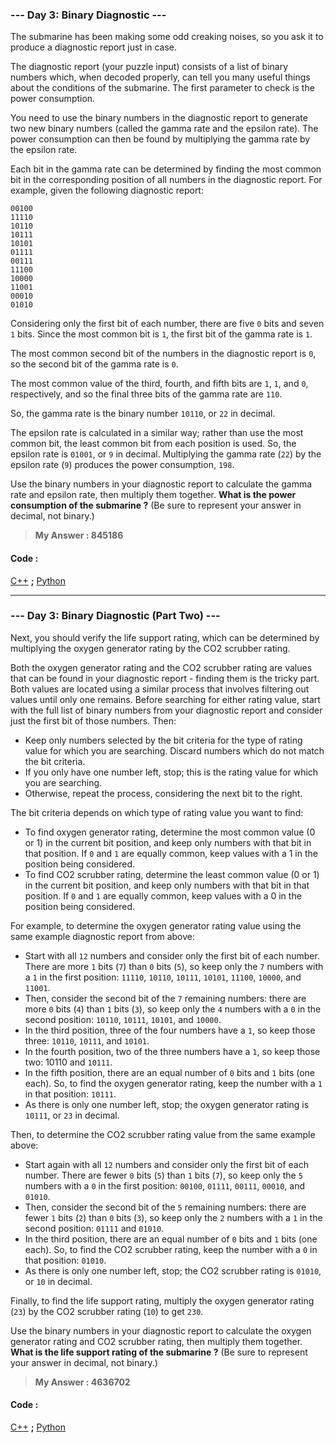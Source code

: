 
### **--- Day 3: Binary Diagnostic ---**
The submarine has been making some odd creaking noises, so you ask it to produce a diagnostic report just in case.

The diagnostic report (your puzzle input) consists of a list of binary numbers which, when decoded properly, can tell you many useful things about the conditions of the submarine. The first parameter to check is the power consumption.

You need to use the binary numbers in the diagnostic report to generate two new binary numbers (called the gamma rate and the epsilon rate). The power consumption can then be found by multiplying the gamma rate by the epsilon rate.

Each bit in the gamma rate can be determined by finding the most common bit in the corresponding position of all numbers in the diagnostic report. For example, given the following diagnostic report:
```
00100
11110
10110
10111
10101
01111
00111
11100
10000
11001
00010
01010
```
Considering only the first bit of each number, there are five ```0``` bits and seven ```1``` bits. Since the most common bit is ```1```, the first bit of the gamma rate is ```1```.

The most common second bit of the numbers in the diagnostic report is ```0```, so the second bit of the gamma rate is ```0```.

The most common value of the third, fourth, and fifth bits are ```1```, ```1```, and ```0```, respectively, and so the final three bits of the gamma rate are ```110```.

So, the gamma rate is the binary number ```10110```, or ```22``` in decimal.

The epsilon rate is calculated in a similar way; rather than use the most common bit, the least common bit from each position is used. So, the epsilon rate is ```01001```, or ```9``` in decimal. Multiplying the gamma rate (```22```) by the epsilon rate (```9```) produces the power consumption, ```198```.

Use the binary numbers in your diagnostic report to calculate the gamma rate and epsilon rate, then multiply them together. **What is the power consumption of the submarine ?** (Be sure to represent your answer in decimal, not binary.)

> **My Answer : 845186**

#### Code :
[C++](https://github.com/Kabiirk/advent-of-code-2021-entries/blob/main/Day03/Day03.cpp) **;** [Python](https://github.com/Kabiirk/advent-of-code-2021-entries/blob/main/Day03/Day03.py)
 
------
 
### **--- Day 3: Binary Diagnostic (Part Two) ---**
Next, you should verify the life support rating, which can be determined by multiplying the oxygen generator rating by the CO2 scrubber rating.

Both the oxygen generator rating and the CO2 scrubber rating are values that can be found in your diagnostic report - finding them is the tricky part. Both values are located using a similar process that involves filtering out values until only one remains. Before searching for either rating value, start with the full list of binary numbers from your diagnostic report and consider just the first bit of those numbers. Then:

* Keep only numbers selected by the bit criteria for the type of rating value for which you are searching. Discard numbers which do not match the bit criteria.
* If you only have one number left, stop; this is the rating value for which you are searching.
* Otherwise, repeat the process, considering the next bit to the right.

The bit criteria depends on which type of rating value you want to find:

* To find oxygen generator rating, determine the most common value (0 or 1) in the current bit position, and keep only numbers with that bit in that position. If ```0``` and ```1``` are equally common, keep values with a 1 in the position being considered.
* To find CO2 scrubber rating, determine the least common value (0 or 1) in the current bit position, and keep only numbers with that bit in that position. If ```0``` and ```1``` are equally common, keep values with a 0 in the position being considered.

For example, to determine the oxygen generator rating value using the same example diagnostic report from above:

* Start with all ```12``` numbers and consider only the first bit of each number. There are more ```1``` bits (```7```) than ```0``` bits (```5```), so keep only the ```7``` numbers with a ```1``` in the first position: ```11110```, ```10110```, ```10111```, ```10101```, ```11100```, ```10000```, and ```11001```.
* Then, consider the second bit of the ```7``` remaining numbers: there are more ```0``` bits (```4```) than ```1``` bits (```3```), so keep only the ```4``` numbers with a ```0``` in the second position: ```10110```, ```10111```, ```10101```, and ```10000```.
* In the third position, three of the four numbers have a ```1```, so keep those three: ```10110```, ```10111```, and ```10101```.
* In the fourth position, two of the three numbers have a ```1```, so keep those two: 10110 and ```10111```.
* In the fifth position, there are an equal number of ```0``` bits and ```1``` bits (one each). So, to find the oxygen generator rating, keep the number with a ```1``` in that position: ```10111```.
* As there is only one number left, stop; the oxygen generator rating is ```10111```, or ```23``` in decimal.

Then, to determine the CO2 scrubber rating value from the same example above:

* Start again with all ```12``` numbers and consider only the first bit of each number. There are fewer ```0``` bits (```5```) than ```1``` bits (```7```), so keep only the ```5``` numbers with a ```0``` in the first position: ```00100```, ```01111```, ```00111```, ```00010```, and ```01010```.
* Then, consider the second bit of the ```5``` remaining numbers: there are fewer ```1``` bits (```2```) than ```0``` bits (```3```), so keep only the ```2``` numbers with a ```1``` in the second position: ```01111``` and ```01010```.
* In the third position, there are an equal number of ```0``` bits and ```1``` bits (one each). So, to find the CO2 scrubber rating, keep the number with a ```0``` in that position: ```01010```.
* As there is only one number left, stop; the CO2 scrubber rating is ```01010```, or ```10``` in decimal.

Finally, to find the life support rating, multiply the oxygen generator rating (```23```) by the CO2 scrubber rating (```10```) to get ```230```.

Use the binary numbers in your diagnostic report to calculate the oxygen generator rating and CO2 scrubber rating, then multiply them together. **What is the life support rating of the submarine ?** (Be sure to represent your answer in decimal, not binary.)

> **My Answer : 4636702**

#### Code :
[C++](https://github.com/Kabiirk/advent-of-code-2021-entries/blob/main/Day03/Day03.cpp) **;** [Python](https://github.com/Kabiirk/advent-of-code-2021-entries/blob/main/Day03/Day03.py)
